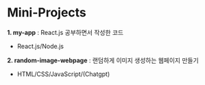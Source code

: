 # Mini-Projects
**1. my-app** : React.js 공부하면서 작성한 코드 

- React.js/Node.js

**2. random-image-webpage** : 랜덤하게 이미지 생성하는 웹페이지 만들기 

- HTML/CSS/JavaScript/(Chatgpt)
